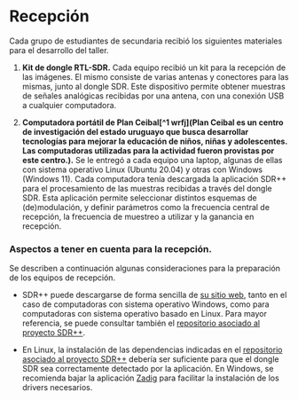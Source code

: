 # Recepción 

Cada grupo de estudiantes de secundaria recibió los siguientes materiales para el desarrollo del taller.

1. **Kit de dongle RTL-SDR.** Cada equipo recibió un kit para la recepción de las imágenes. El mismo consiste de varias antenas y conectores para las mismas, junto al dongle SDR. Este dispositivo permite obtener muestras de señales analógicas recibidas por una antena, con una conexión USB a cualquier computadora.

2. **Computadora portátil de Plan Ceibal[^1 wrfj](Plan Ceibal es un centro de investigación del estado uruguayo que busca desarrollar tecnologías para mejorar la educación de niños, niñas y adolescentes. Las computadoras utilizadas para la actividad fueron provistas por este centro.).** Se le entregó a cada equipo una laptop, algunas de ellas con sistema operativo Linux (Ubuntu 20.04) y otras con Windows (Windows 11). Cada computadora tenía descargada la aplicación SDR++ para el procesamiento de las muestras recibidas a través del dongle SDR. Esta aplicación permite seleccionar distintos esquemas de (de)modulación, y definir parámetros como la frecuencia central de recepción, la frecuencia de muestreo a utilizar y la ganancia en recepción. 


### Aspectos a tener en cuenta para la recepción.
Se describen a continuación algunas consideraciones para la preparación de los equipos de recepción.

- SDR++ puede descargarse de forma sencilla de [su sitio web](https://www.sdrpp.org/), tanto en el caso de computadoras con sistema operativo Windows, como para computadoras con sistema operativo basado en Linux. Para mayor referencia, se puede consultar también el [repositorio asociado al proyecto SDR++](https://github.com/AlexandreRouma/SDRPlusPlus).

- En Linux, la instalación de las dependencias indicadas en el [repositorio asociado al proyecto SDR++](https://github.com/AlexandreRouma/SDRPlusPlus) debería ser suficiente para que el dongle SDR sea correctamente detectado por la aplicación. En Windows, se recomienda bajar la aplicación [Zadig](https://zadig.akeo.ie/) para facilitar la instalación de los drivers necesarios.
